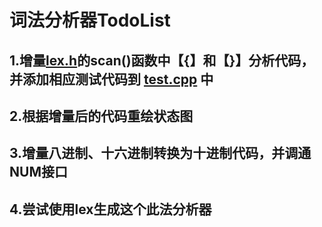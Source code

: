 # 词法分析器TodoList
## 1.增量[lex.h](lex.h)的scan()函数中【{】和【}】分析代码，并添加相应测试代码到 [test.cpp](test.cpp) 中
## 2.根据增量后的代码重绘状态图
## 3.增量八进制、十六进制转换为十进制代码，并调通NUM接口
## 4.尝试使用lex生成这个此法分析器
